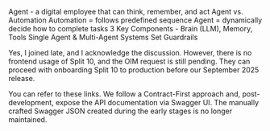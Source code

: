 Agent - a digital employee that can think, remember, and act
Agent vs. Automation
Automation = follows predefined sequence
Agent = dynamically decide how to complete tasks
3 Key Components - Brain (LLM), Memory, Tools
Single Agent & Multi-Agent Systems
Set Guardrails

Yes, I joined late, and I acknowledge the discussion. However, there is no frontend usage of Split 10, and the OIM request is still pending.
They can proceed with onboarding Split 10 to production before our September 2025 release.


You can refer to these links. We follow a Contract-First approach and, post-development, expose the API documentation via Swagger UI. The manually crafted Swagger JSON created during the early stages is no longer maintained.